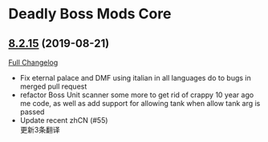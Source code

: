 # Deadly Boss Mods Core

## [8.2.15](https://github.com/DeadlyBossMods/DeadlyBossMods/tree/8.2.15) (2019-08-21)
[Full Changelog](https://github.com/DeadlyBossMods/DeadlyBossMods/compare/8.2.14...8.2.15)

- Fix eternal palace and DMF using italian in all languages do to bugs in merged pull request  
- refactor Boss Unit scanner some more to get rid of crappy 10 year ago me code, as well as add support for allowing tank when allow tank arg is passed  
- Update recent zhCN (#55)  
    更新3条翻译  